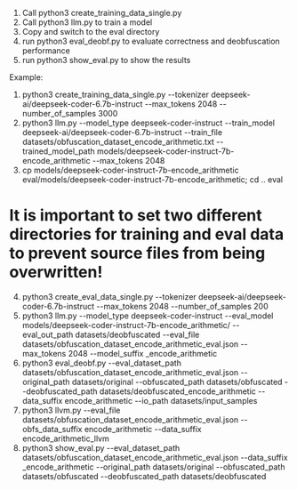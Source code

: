 1. Call python3 create_training_data_single.py
2. Call python3 llm.py to train a model
3. Copy and switch to the eval directory
4. run python3 eval_deobf.py to evaluate correctness and deobfuscation performance
5. run python3 show_eval.py to show the results

Example:
1. python3 create_training_data_single.py --tokenizer deepseek-ai/deepseek-coder-6.7b-instruct --max_tokens 2048 --number_of_samples 3000
2. python3 llm.py --model_type deepseek-coder-instruct --train_model deepseek-ai/deepseek-coder-6.7b-instruct --train_file datasets/obfuscation_dataset_encode_arithmetic.txt --trained_model_path models/deepseek-coder-instruct-7b-encode_arithmetic --max_tokens 2048
3. cp models/deepseek-coder-instruct-7b-encode_arithmetic eval/models/deepseek-coder-instruct-7b-encode_arithmetic; cd .. eval
# It is important to set two different directories for training and eval data to prevent source files from being overwritten!
4. python3 create_eval_data_single.py --tokenizer deepseek-ai/deepseek-coder-6.7b-instruct --max_tokens 2048 --number_of_samples 200
5. python3 llm.py --model_type deepseek-coder-instruct --eval_model models/deepseek-coder-instruct-7b-encode_arithmetic/ --eval_out_path datasets/deobfuscated --eval_file datasets/obfuscation_dataset_encode_arithmetic_eval.json --max_tokens 2048 --model_suffix _encode_arithmetic
6. python3 eval_deobf.py --eval_dataset_path datasets/obfuscation_dataset_encode_arithmetic_eval.json --original_path datasets/original --obfuscated_path datasets/obfuscated --deobfuscated_path datasets/deobfuscated_encode_arithmetic --data_suffix encode_arithmetic --io_path datasets/input_samples
7. python3 llvm.py --eval_file datasets/obfuscation_dataset_encode_arithmetic_eval.json --obfs_data_suffix encode_arithmetic --data_suffix encode_arithmetic_llvm
8. python3 show_eval.py --eval_dataset_path datasets/obfuscation_dataset_encode_arithmetic_eval.json --data_suffix _encode_arithmetic --original_path datasets/original --obfuscated_path datasets/obfuscated --deobfuscated_path datasets/deobfuscated